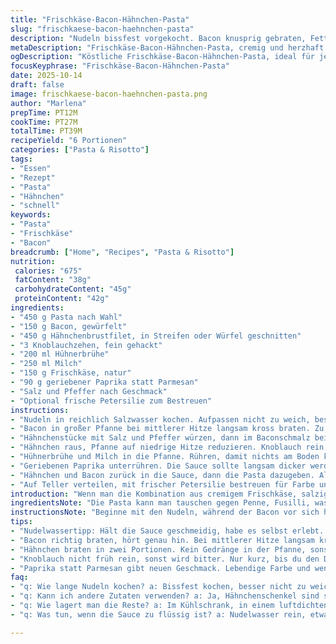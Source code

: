 ```yaml
---
title: "Frischkäse-Bacon-Hähnchen-Pasta"
slug: "frischkaese-bacon-haehnchen-pasta"
description: "Nudeln bissfest vorgekocht. Bacon knusprig gebraten, Fett im Topf behalten für Geschmack. Hähnchen salzen, in Baconschmalz scharf anbraten bis schöne Bräunung. Knoblauch kurz andünsten, nicht verbrennen – das riecht man sofort. Flüssigkeiten und Frischkäse zusammen erhitzen, Parmesan unterrühren, Sauce eindicken lassen. Alles vermengen, fertig. Richtiges Timing ist entscheidend, sonst wird die Sauce zu flüssig oder das Hähnchen trocken. Statt Sahne ersetze ich Milch, Frischkäse sorgt für cremige Konsistenz. Paprika statt Parmesan möglich – gibt neuen Twist. Nudelwasser nie weggießen, falls Sauce zu dick wird, schnell etwas einrühren."
metaDescription: "Frischkäse-Bacon-Hähnchen-Pasta, cremig und herzhaft. Entdecke die perfekte Kombination aus Geschmack und Einfachheit."
ogDescription: "Köstliche Frischkäse-Bacon-Hähnchen-Pasta, ideal für jeden Tag. Einfach zuzubereiten und voller Aromen."
focusKeyphrase: "Frischkäse-Bacon-Hähnchen-Pasta"
date: 2025-10-14
draft: false
image: frischkaese-bacon-haehnchen-pasta.png
author: "Marlena"
prepTime: PT12M
cookTime: PT27M
totalTime: PT39M
recipeYield: "6 Portionen"
categories: ["Pasta & Risotto"]
tags:
- "Essen"
- "Rezept"
- "Pasta"
- "Hähnchen"
- "schnell"
keywords:
- "Pasta"
- "Frischkäse"
- "Bacon"
breadcrumb: ["Home", "Recipes", "Pasta & Risotto"]
nutrition: 
 calories: "675"
 fatContent: "38g"
 carbohydrateContent: "45g"
 proteinContent: "42g"
ingredients:
- "450 g Pasta nach Wahl"
- "150 g Bacon, gewürfelt"
- "450 g Hähnchenbrustfilet, in Streifen oder Würfel geschnitten"
- "3 Knoblauchzehen, fein gehackt"
- "200 ml Hühnerbrühe"
- "250 ml Milch"
- "150 g Frischkäse, natur"
- "90 g geriebener Paprika statt Parmesan"
- "Salz und Pfeffer nach Geschmack"
- "Optional frische Petersilie zum Bestreuen"
instructions:
- "Nudeln in reichlich Salzwasser kochen. Aufpassen nicht zu weich, besser bissfest – am Rand sieht man den weißen Kern. Abgießen und beiseitestellen, etwas Nudelwasser aufheben fürs später."
- "Bacon in großer Pfanne bei mittlerer Hitze langsam kross braten. Zu schnell wird er nur dunkel, aber nicht knusprig. Fett im Topf lassen, nicht wegschütten! Bacon herausnehmen und auf Küchenpapier abtropfen lassen, danach grob zerbröseln."
- "Hähnchenstücke mit Salz und Pfeffer würzen, dann im Baconschmalz bei mittlerer Hitze anbraten. Keine Panik wenn nicht alles auf einmal passt – besser in zwei Portionen braten, sonst dünstet es nur. Jede Seite 3 bis 5 Minuten, bis goldbraun und außen feste Kruste."
- "Hähnchen raus, Pfanne auf niedrige Hitze reduzieren. Knoblauch rein, eine Minute sanft rösten. Sofort riecht man den Unterschied, aber Vorsicht – verbrennen gibt bitteren Geschmack."
- "Hühnerbrühe und Milch in die Pfanne. Rühren, damit nichts am Boden klebt. Frischkäse dazugeben, Deckel drauf, 4 bis 6 Minuten geduldig schmelzen lassen. Mit einem Schneebesen die Sauce glatt rühren, Klümpchen weg."
- "Geriebenen Paprika unterrühren. Die Sauce sollte langsam dicker werden – sieht man am Kleben am Löffel. Mit Salz und Pfeffer abschmecken. Zu dünn? Klecks Nudelwasser reinrühren, zu dick? Mehr Milch dazu."
- "Hähnchen und Bacon zurück in die Sauce, dann die Pasta dazugeben. Alles gut mischen, damit Sauce überall an der Pasta haftet. Nicht zu lange stehen lassen, sonst saugt die Pasta zu viel auf und wird matschig."
- "Auf Teller verteilen, mit frischer Petersilie bestreuen für Farbe und Frische."
introduction: "Wenn man die Kombination aus cremigem Frischkäse, salzigem Bacon und zartem Hähnchen liebt, wird diese Pasta schnell zum Alltagsliebling. Ich hab ausprobiert, wie man Frischkäse ohne Sahne einsetzt, um das Gericht leichter zu machen, aber cremig zu behalten. Wichtig ist die Bräunung vom Fleisch und das richtige Temperieren der Sauce, damit sie nicht gerinnt. Paprika anstelle Parmesan bringt Farbe und einen unerwarteten Geschmackskick. Früher hab ich immer zu viel Flüssigkeit reingekippt, dann wurde die Sauce wässrig. Heute gehen Timing und Mengen Hand in Hand, man muss mehr auf Gefühl kochen, weniger stur nach Uhr. Frischer Knoblauch darf nie fehlen, der Duft sagt mir immer wann es weitergeht."
ingredientsNote: "Die Pasta kann man tauschen gegen Penne, Fusilli, was man gerade da hat. Wichtig, bissfest kochen, sonst fällt alles auseinander. Bacon für den rauchigen Geschmack, Alternativen wie pancetta funktionieren auch. Für das Fleisch kann man auch Hähnchenschenkel nehmen, die sind saftiger, brauchen aber länger und andere Garzeiten. Frischkäse natur bringt Cremigkeit ohne Sahne; man kann Ziegenfrischkäse probieren für etwas Würze. Parmesan ersetzte ich gern mal durch geriebenen Paprika – wird nicht so käselastig und farblich wirkt es lebendiger. Knoblauch frisch, nicht zu früh oder er verbrennt. Hühnerbrühe kann man durch Gemüsebrühe ersetzen, gibt leichteren Geschmack."
instructionsNote: "Beginne mit den Nudeln, während der Bacon vor sich hin brät. Beobachte die Bräunung, Tweake die Hitze, damit das Fett nicht verbrennt. Wenn du das Hähnchen anbrätst, nicht einfach auf groß stellen und warten – Bewegung in der Pfanne sorgt für gleichmäßige Farbe. Knoblauch erst am Schluss und unbedingt auf kleiner Hitze, sonst bitter. Das Schmelzen des Frischkäses muss geduldig sein, kurz vorm Brechen vom Geschmack, vorsichtig rühren und Temperatur senken. Sauce sollte nicht kochen, nur simmern, damit sie sämig wird. Abschmecken ist Pflicht – Salz und Pfeffer anpassen, denn Braten bringt schon viel Eigengeschmack. Am Ende alles zusammenwerfen und schnell anrichten, Pasta saugt sonst zu viel Sauce auf und wird trocken."
tips:
- "Nudelwassertipp: Hält die Sauce geschmeidig, habe es selbst erlebt. Wenn die Sauce zu dick wird, einfach etwas aufbewahrtes Nudelwasser einrühren. Nur kleinen Schluck, nicht übertreiben."
- "Bacon richtig braten, hört genau hin. Bei mittlerer Hitze langsam kross braten. Wenn ihm zu heiß wird, wird er nur braun. Am Schluss schön knusprig, nicht verbrannt. Fettreste sind wichtig."
- "Hähnchen braten in zwei Portionen. Kein Gedränge in der Pfanne, sonst dünstet es nur. Goldbraun ist das Ziel. Achte auf die Kruste, so bleibt es saftig. Hitze anpassen, es braucht Feingefühl."
- "Knoblauch nicht früh rein, sonst wird bitter. Nur kurz, bis du den Duft spürst. Ein bisschen Geduld ist nötig, sechs Minuten Schmelzen für den Frischkäse. Hitze senken und oft rühren."
- "Paprika statt Parmesan gibt neuen Geschmack. Lebendige Farbe und weniger Käsegeschmack. Frischkäse ist cremig genug, Alternativen wie Ziegenfrischkäse probieren. Einfach experimentieren, nichts geht verloren."
faq:
- "q: Wie lange Nudeln kochen? a: Bissfest kochen, besser nicht zu weich. Ich merke das am Kern. Immer abschmecken."
- "q: Kann ich andere Zutaten verwenden? a: Ja, Hähnchenschenkel sind saftiger. Aber neue Garzeiten beachten. Alternativ, Gemüsebrühe anstelle Hühnerbrühe."
- "q: Wie lagert man die Reste? a: Im Kühlschrank, in einem luftdichten Behälter. Du kannst es auch einfrieren, aber besser frisch essen."
- "q: Was tun, wenn die Sauce zu flüssig ist? a: Nudelwasser rein, etwas einkochen lassen. Wenn sie zu dick ist, Milch hinzufügen. Es geht um das richtige Gefühl."

---
```

